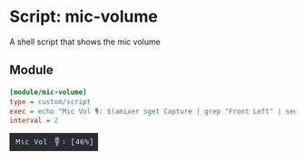# Script: mic-volume

A shell script that shows the mic volume


## Module

```ini
[module/mic-volume]
type = custom/script
exec = echo "Mic Vol 🎙️: $(amixer sget Capture | grep "Front Left" | sed -n 2p | awk '{ print $5 }')"
interval = 2
```
![Screenshot](Screenshot-Mic-Vol.png)
